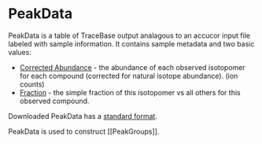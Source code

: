 # PeakData

PeakData is a table of TraceBase output analagous to an accucor input file
labeled with sample information.  It contains sample metadata and two basic
values:

- [Corrected Abundance](../Values/Corrected%20Abundance.md) - the abundance of
  each observed isotopomer for each compound (corrected for natural isotope
  abundance). (ion counts)
- [Fraction](../Values/Fraction.md) - the simple fraction of this isotopomer vs
  all others for this observed compound.

Downloaded PeakData has a [standard format](Downloaded%20Data%20Formats.md).

PeakData is used to construct [[PeakGroups]].
